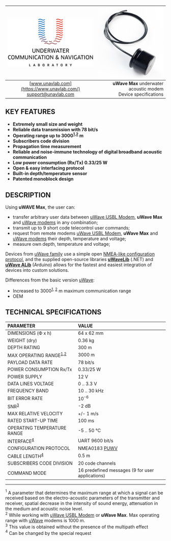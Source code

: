 | ![logo](/documentation/sm_logo.png) | ![logo](/documentation/def_modem_black.png) |
| :---: | ---: |
| [www.unavlab.com](https://www.unavlab.com/) <br/> [support@unavlab.com](mailto:support@unavlab.com) | **uWave Max** underwater acoustic modem <br/> Device specifications |

## KEY FEATURES

* **Extremely small size and weight**
* **Reliable data transmission with 78 bit/s**
* **Operating range up to 3000<sup>[1](#footnote1),[2](#footnote2)</sup> m**
* **Subscribers code division**
* **Propagation time measurement**
* **Reliable and noise-immune technology of digital broadband acoustic communication**
* **Low power consumption (Rx/Tx) 0.33/25 W**
* **Open & easy interfacing protocol**
* **Built-in depth/temperature sensor**
* **Patented monoblock design**

## DESCRIPTION

Using **uWAVE Max**, the user can:

* transfer arbitrary user data between [uWave USBL Modem](uWAVE_USBL_Modem_Specification_en.md), **uWave Max** and [uWave modems](uWAVE_Specification_en.md) in any combination;
* transmit up to 9 short code telecontrol user commands;
* request from remote modems [uWave USBL Modem](uWAVE_USBL_Modem_Specification_en.md), **uWave Max** and [uWave modems](uWAVE_Specification_en.md) their depth, temperature and voltage;
* measure own depth, temperature and voltage;

Devices from [uWave family](uWAVE_Family_en.md) use a simple open [NMEA-like configuration protocol](uWAVE_Protocol_Specification_en.md), and the supplied open-source libraries [**uWaveLib**](https://github.com/ucnl/uWAVELib) (.NET) and [**uWave ALib**](https://github.com/ucnl/uWAVE_ALib) (Arduino) allows for the fastest and easiest integration of devices into custom solutions.

Differences from the basic version [uWave](/documentation/EN/uWAVE/uWAVE_Specification_en.md):
* Increased to 3000<sup>[1](#footnote1), [2](#footnote2)</sup> m maximum communication range
* OEM

## TECHNICAL SPECIFICATIONS

| PARAMETER                              | VALUE |
| :--- | :--- |
| DIMENSIONS (Ф х h)                     | 64 x 62 mm |
| WEIGHT (dry)                           | 0.36 kg |
| DEPTH RATING                           | 300 m |
| MAX OPERATING RANGE<sup>[1](#footnote1),[2](#footnote2)</sup> | 3000 m |
| PAYLOAD DATA RATE                      | 78 bit/s |
| POWER CONSUMPTION Rx/Tx                | 0.33/25 W |
| POWER SUPPLY                           | 12 V |
| DATA LINES VOLTAGE                     | 0 .. 3.3 V |
| FREQUENCY BAND                         | 10 .. 30 kHz |
| BIT ERROR RATE                         | 10<sup>-6</sup> |
| SNR<sup>[3](#footnote3)</sup></sup>    | -2 dB |
| MAX RELATIVE VELOCITY                  | +/- 1 m/s |
| RATED START-UP TIME                    | 100 ms |
| OPERATING TEMPERATURE RANGE            | -5 .. 50 °C |
| INTERFACE<sup>[4](#footnote4)</sup>    | UART 9600 bit/s |
| CONFIGURATION PROTOCOL                 | NMEA0183 [PUWV](uWAVE_Protocol_Specification_en.md) |
| CABLE LENGTH<sup>[4](#footnote4)</sup> | 0.5 m |
| SUBSCRIBERS CODE DIVISION              | 20 code channels |
| COMMAND MODE                           | 16 predefined messages (9 for user applications) |
  
________________
<a name="footnote1"><sup>1</sup></a> A parameter that determines the maximum range at which a signal can be received based on the electro-acoustic parameters of the transmitter and receiver, spatial decrease in the intensity of sound energy, attenuation in the medium and acoustic noise level.  
<a name="footnote2"><sup>2</sup></a> While working with [uWave USBL Modem](uWAVE_USBL_Modem_Specification_en.md) or **uWave Max**. Max operating range with [uWave](uWAVE_Specification_en.md) modems is 1000 m.  
<a name="footnote3"><sup>3</sup></a> This value is obtained without the presence of the multipath effect  
<a name="footnote4"><sup>4</sup></a> Can be changed by the special request  

